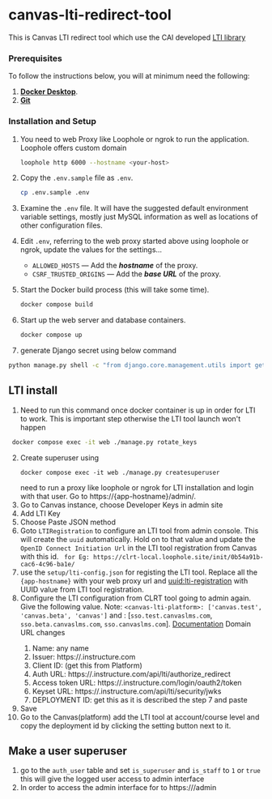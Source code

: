 # canvas-lti-redirect-tool
This is Canvas LTI redirect tool which use the CAI developed [LTI library](https://pypi.org/project/django-lti/)

### Prerequisites

To follow the instructions below, you will at minimum need the following:
1. **[Docker Desktop](https://www.docker.com/products/docker-desktop/)**.
1. **[Git](https://git-scm.com/downloads)**
### Installation and Setup
1. You need to web Proxy like Loophole or ngrok to run the application. Loophole offers custom domain
    ```sh
    loophole http 6000 --hostname <your-host>
    ```
1. Copy the `.env.sample` file as `.env`. 
    ```sh
    cp .env.sample .env

1. Examine the `.env` file. It will have the suggested default environment variable settings,
mostly just MySQL information as well as locations of other configuration files.

1. Edit `.env`, referring to the web proxy started above using loophole or ngrok, update the values for the settings…
   * `ALLOWED_HOSTS` — Add the **_hostname_** of the proxy.
   * `CSRF_TRUSTED_ORIGINS` — Add the **_base URL_** of the proxy.

1. Start the Docker build process (this will take some time).
    ```sh
    docker compose build
    ```

1. Start up the web server and database containers.
    ```sh
    docker compose up
    ```

1. generate Django secret using below command
```sh
python manage.py shell -c "from django.core.management.utils import get_random_secret_key; print(get_random_secret_key())"
```

## LTI install
1. Need to run this command once docker container is up in order for LTI to work. This is important step otherwise the LTI tool launch won't happen
```sh
 docker compose exec -it web ./manage.py rotate_keys 
```

2. Create superuser using 
   ```
   docker compose exec -it web ./manage.py createsuperuser
   ```
   need to run a proxy like loophole or ngrok for LTI installation and login with that user. Go to https://{app-hostname}/admin/.  
3. Go to Canvas instance, choose Developer Keys in admin site
4. Add LTI Key
5. Choose Paste JSON method
6. Goto `LTIRegistration` to configure an LTI tool from admin console. This will create the `uuid` automatically. Hold on to that value and update the `OpenID Connect Initiation Url` in the LTI tool registration from Canvas with this id. 
   ` for Eg: https://clrt-local.loophole.site/init/0b54a91b-cac6-4c96-ba1e/`
7. use the `setup/lti-config.json` for registing the LTI tool. Replace all the `{app-hostname}` with your web proxy url and <uuid:lti-registration> with UUID value from LTI tool registration.  
8. Configure the LTI configuration from CLRT tool going to admin again. Give the following value. Note: `<canvas-lti-platform>: ['canvas.test', 'canvas.beta', 'canvas']` and <canvas-platform-url>: [`sso.test.canvaslms.com`, `sso.beta.canvaslms.com`, `sso.canvaslms.com`]. [Documentation](https://canvas.instructure.com/doc/api/file.lti_dev_key_config.html) Domain URL changes
      1. Name: any name
      2. Issuer: https://<canvas-instance>.instructure.com
      2. Client ID: (get this from Platform)
      3. Auth URL: https://<canvas-platform-url>.instructure.com/api/lti/authorize_redirect
      4. Access token URL: https://<canvas-platform-url>.instructure.com/login/oauth2/token
      5. Keyset URL: https://<canvas-platform-url>.instructure.com/api/lti/security/jwks
      6. DEPLOYMENT ID: get this as it is described the step 7 and paste 
9. Save
10. Go to the Canvas(platform) add the LTI tool at account/course level and copy the deployment id by clicking the setting button next to it.

## Make a user superuser
1. go to the `auth_user` table and set `is_superuser` and `is_staff` to `1` or `true` this will give the logged user access to admin interface
2. In order to access the admin interface for to https://<tool-hostname>/admin



